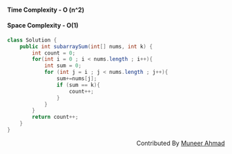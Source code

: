 #### Time Complexity - O (n^2)
#### Space Complexity - O(1)

```java 
class Solution {
    public int subarraySum(int[] nums, int k) {
        int count = 0;
        for(int i = 0 ; i < nums.length ; i++){
            int sum = 0;
            for (int j = i ; j < nums.length ; j++){
                sum+=nums[j];
                if (sum == k){
                    count++;
                }
            }
        }
        return count++;
    }
}
```
<div  align="right"> 
   Contributed By <a href="https://github.com/rath23"> Muneer Ahmad</a>
</div>
